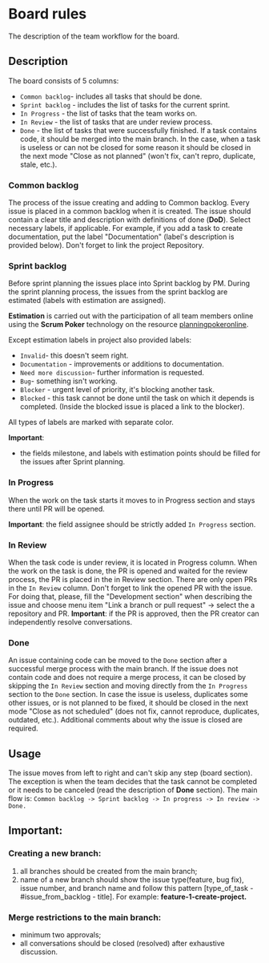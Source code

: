 # Board rules 

The description of the team workflow for the board.

## Description

The board consists of 5 columns:

- `Common backlog`- includes all tasks that should be done.
- `Sprint backlog` - includes the list of tasks for the current sprint.
- `In Progress` - the list of tasks that the team works on.
- `In Review` - the list of tasks that are under review process.
- `Done` - the list of tasks that were successfully finished. If a task contains code, it should be merged into the main branch. In the case, when a task is useless or can not be closed for some reason it should be closed in the next mode "Close as not planned" (won't fix, can't repro, duplicate, stale, etc.).

### Common backlog

The process of the issue creating and adding to Common backlog.
Every issue is placed in a common backlog when it is created.
The issue should contain a clear title and description with definitions of done (**DoD**).
Select necessary labels, if applicable. For example, if you add a task to create documentation, put the label "Documentation" (label's description is provided below). 
Don't forget to link the project Repository.

### Sprint backlog

Before sprint planning the issues place into Sprint backlog by PM.
During the sprint planning process, the issues from the sprint backlog are estimated (labels with estimation are assigned).

**Estimation** is carried out with the participation of all team members online using the **Scrum Poker** technology on the resource [planningpokeronline](https://planningpokeronline.com).

Except estimation labels in project also provided labels: 

- `Invalid`- this doesn't seem right.
- `Documentation` - improvements or additions to documentation.
- `Need more discussion`- further information is requested.
- `Bug`- something isn't working.
- `Blocker` - urgent level of priority, it's blocking another task.
- `Blocked` - this task cannot be done until the task on which it depends is completed. (Inside the blocked issue is placed a link to the blocker).

All types of labels are marked with separate color.

**Important**: 

* the fields milestone, and labels with estimation points should be filled for the issues after Sprint planning.

### In Progress

When the work on the task starts it moves to in Progress section and stays there until PR will be opened.

**Important**: the field assignee should be strictly added `In Progress` section. 

### In Review

When the task code is under review, it is located in Progress column.
When the work on the task is done, the PR is opened and waited for the review process, the PR is placed in the in Review section. There are only open PRs in the `In Review` column.
Don't forget to link the opened PR with the issue. For doing that, please, fill the "Development section" when describing the issue and choose menu item "Link a branch or pull request" -> select the a repository and PR.
**Important**: if the PR is approved, then the PR creator can independently resolve conversations. 

### Done

An issue containing code can be moved to the `Done` section after a successful merge process with the main branch.
If the issue does not contain code and does not require a merge process, it can be closed by skipping the `In Review` section and moving directly from the `In Progress` section to the `Done` section.
In case the issue is useless, duplicates some other issues, or is not planned to be fixed, it should be closed in the next mode "Close as not scheduled" (does not fix, cannot reproduce, duplicates, outdated, etc.). Additional comments about why the issue is closed are required.

## Usage

The issue moves from left to right and can't skip any step (board section). The exception is when the team decides that the task cannot be completed or it needs to be canceled (read the description of **Done** section).
The main flow is:
 `
Common backlog -> Sprint backlog -> In progress -> In review -> Done.
`

## Important:

### Creating a new branch:
1) all branches should be created from the main branch;
2) name of a new branch should show the issue type(feature, bug fix), issue number, and branch name and follow this pattern  [type_of_task - #issue_from_backlog - title]. 
For example: **feature-1-create-project.**

### Merge restrictions to the main branch:
- minimum two approvals;
- all conversations should be closed (resolved) after exhaustive discussion.
